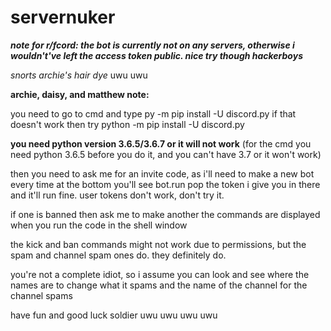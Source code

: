 # servernuker

***note for r/fcord: the bot is currently not on any servers, otherwise i wouldn't've left the access token public. nice try though hackerboys***

*snorts archie's hair dye* uwu uwu

**archie, daisy, and matthew note:**

you need to go to cmd and type py -m pip install -U discord.py
if that doesn't work then try python -m pip install -U discord.py

**you need python version 3.6.5/3.6.7 or it will not work** (for the cmd you need python 3.6.5 before you do it, and you can't have 3.7 or it won't work)

then you need to ask me for an invite code, as i'll need to make a new bot every time
at the bottom you'll see bot.run
pop the token i give you in there and it'll run fine. user tokens don't work, don't try it.

if one is banned then ask me to make another
the commands are displayed when you run the code in the shell window

the kick and ban commands might not work due to permissions, but the spam and channel spam ones do. they definitely do.

you're not a complete idiot, so i assume you can look and see where the names are to change what it spams and the name of the channel for the channel spams

have fun and good luck soldier uwu uwu uwu uwu
